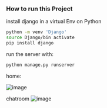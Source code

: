 ### How to run this Project

install django in a virtual Env on Python
```bash
python -m venv 'Django'
source Django/bin activate
pip install django
```

run the server with:
```bash
python manage.py runserver
```
home:

![image](https://github.com/user-attachments/assets/cfde9a26-2777-4223-aa12-35e02db53c3a)

chatroom
![image](https://github.com/user-attachments/assets/6c262f43-16b6-43bd-81fd-610d34f4c761)
